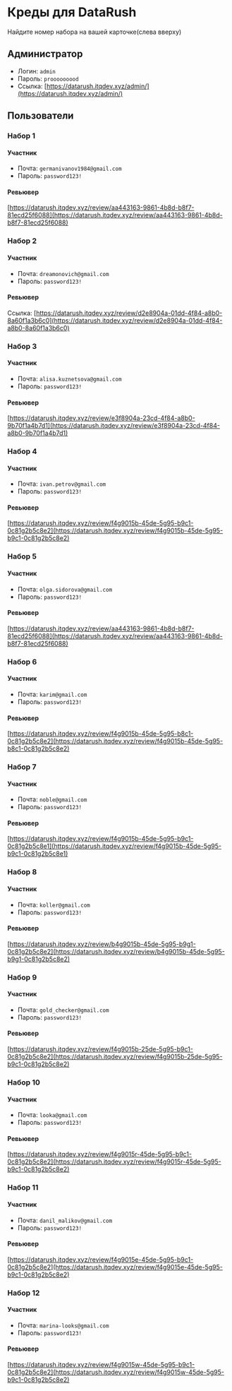 # Креды для DataRush

Найдите номер набора на вашей карточке(слева вверху)

## Администратор

- Логин: `admin`
- Пароль: `prooooooood`
- Ссылка: [https://datarush.itqdev.xyz/admin/](https://datarush.itqdev.xyz/admin/)

## Пользователи

### Набор 1

#### Участник

- Почта: `germanivanov1984@gmail.com`
- Пароль: `password123!`

#### Ревьювер

[https://datarush.itqdev.xyz/review/aa443163-9861-4b8d-b8f7-81ecd25f6088](https://datarush.itqdev.xyz/review/aa443163-9861-4b8d-b8f7-81ecd25f6088)

### Набор 2

#### Участник

- Почта: `dreamonovich@gmail.com`
- Пароль: `password123!`

#### Ревьювер

Ссылка: [https://datarush.itqdev.xyz/review/d2e8904a-01dd-4f84-a8b0-8a60f1a3b6c0](https://datarush.itqdev.xyz/review/d2e8904a-01dd-4f84-a8b0-8a60f1a3b6c0)

### Набор 3

#### Участник

- Почта: `alisa.kuznetsova@gmail.com`
- Пароль: `password123!`

#### Ревьювер

[https://datarush.itqdev.xyz/review/e3f8904a-23cd-4f84-a8b0-9b70f1a4b7d1](https://datarush.itqdev.xyz/review/e3f8904a-23cd-4f84-a8b0-9b70f1a4b7d1)

### Набор 4

#### Участник

- Почта: `ivan.petrov@gmail.com`
- Пароль: `password123!`

#### Ревьювер

[https://datarush.itqdev.xyz/review/f4g9015b-45de-5g95-b9c1-0c81g2b5c8e2](https://datarush.itqdev.xyz/review/f4g9015b-45de-5g95-b9c1-0c81g2b5c8e2)

### Набор 5

#### Участник

- Почта: `olga.sidorova@gmail.com`
- Пароль: `password123!`

#### Ревьювер

[https://datarush.itqdev.xyz/review/aa443163-9861-4b8d-b8f7-81ecd25f6088](https://datarush.itqdev.xyz/review/aa443163-9861-4b8d-b8f7-81ecd25f6088)

### Набор 6

#### Участник

- Почта: `karim@gmail.com`
- Пароль: `password123!`

#### Ревьювер

[https://datarush.itqdev.xyz/review/f4g9015b-45de-5g95-b8c1-0c81g2b5c8e2](https://datarush.itqdev.xyz/review/f4g9015b-45de-5g95-b8c1-0c81g2b5c8e2)

### Набор 7

#### Участник

- Почта: `noble@gmail.com`
- Пароль: `password123!`

#### Ревьювер

[https://datarush.itqdev.xyz/review/f4g9015b-45de-5g95-b9c1-0c81g2b5c8e1](https://datarush.itqdev.xyz/review/f4g9015b-45de-5g95-b9c1-0c81g2b5c8e1)

### Набор 8

#### Участник

- Почта: `koller@gmail.com`
- Пароль: `password123!`

#### Ревьювер

[https://datarush.itqdev.xyz/review/b4g9015b-45de-5g95-b9g1-0c81g2b5c8e2](https://datarush.itqdev.xyz/review/b4g9015b-45de-5g95-b9g1-0c81g2b5c8e2)

### Набор 9

#### Участник

- Почта: `gold_checker@gmail.com`
- Пароль: `password123!`

#### Ревьювер

[https://datarush.itqdev.xyz/review/f4g9015b-25de-5g95-b9c1-0c81g2b5c8e2](https://datarush.itqdev.xyz/review/f4g9015b-25de-5g95-b9c1-0c81g2b5c8e2)

### Набор 10

#### Участник

- Почта: `looka@gmail.com`
- Пароль: `password123!`

#### Ревьювер

[https://datarush.itqdev.xyz/review/f4g9015r-45de-5g95-b9c1-0c81g2b5c8e2](https://datarush.itqdev.xyz/review/f4g9015r-45de-5g95-b9c1-0c81g2b5c8e2)

### Набор 11

#### Участник

- Почта: `danil_malikov@gmail.com`
- Пароль: `password123!`

#### Ревьювер

[https://datarush.itqdev.xyz/review/f4g9015e-45de-5g95-b9c1-0c81g2b5c8e2](https://datarush.itqdev.xyz/review/f4g9015e-45de-5g95-b9c1-0c81g2b5c8e2)

### Набор 12

#### Участник

- Почта: `marina-looks@gmail.com`
- Пароль: `password123!`

#### Ревьювер

[https://datarush.itqdev.xyz/review/f4g9015w-45de-5g95-b9c1-0c81g2b5c8e2](https://datarush.itqdev.xyz/review/f4g9015w-45de-5g95-b9c1-0c81g2b5c8e2)
